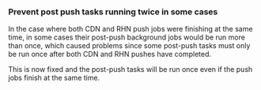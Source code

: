 ### Prevent post push tasks running twice in some cases

In the case where both CDN and RHN push jobs were finishing at the same time,
in some cases their post-push background jobs would be run more than once,
which caused problems since some post-push tasks must only be run once after
both CDN and RHN pushes have completed.

This is now fixed and the post-push tasks will be run once even if the push
jobs finish at the same time.
